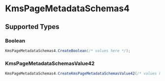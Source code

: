 # KmsPageMetadataSchemas4


## Supported Types

### Boolean

```csharp
KmsPageMetadataSchemas4.CreateBoolean(/* values here */);
```

### KmsPageMetadataSchemasValue42

```csharp
KmsPageMetadataSchemas4.CreateKmsPageMetadataSchemasValue42(/* values here */);
```
